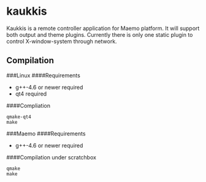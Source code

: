 # kaukkis
Kaukkis is a remote controller application for Maemo
platform. It will support both output and theme
plugins. Currently there is only one static plugin
to control X-window-system through network.

## Compilation
###Linux
####Requirements
* g++-4.6 or newer required
* qt4 required

####Compliation
```
qmake-qt4
make
```

###Maemo
####Requirements
* g++-4.6 or newer required

####Compilation under scratchbox
```
qmake
make
```
